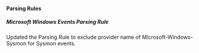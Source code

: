 
#### Parsing Rules

##### Microsoft Windows Events Parsing Rule

Updated the Parsing Rule to exclude provider name of Microsoft-Windows-Sysmon for Sysmon events.
